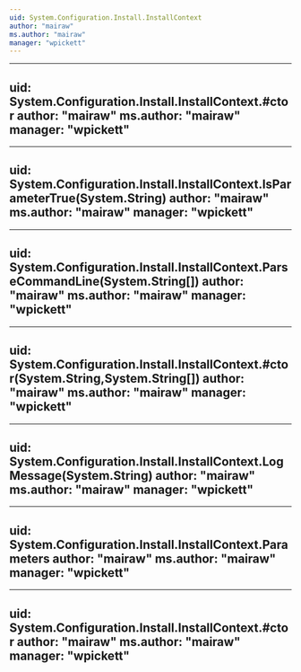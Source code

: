 ```yaml
---
uid: System.Configuration.Install.InstallContext
author: "mairaw"
ms.author: "mairaw"
manager: "wpickett"
---
```


---
uid: System.Configuration.Install.InstallContext.#ctor
author: "mairaw"
ms.author: "mairaw"
manager: "wpickett"
---

---
uid: System.Configuration.Install.InstallContext.IsParameterTrue(System.String)
author: "mairaw"
ms.author: "mairaw"
manager: "wpickett"
---

---
uid: System.Configuration.Install.InstallContext.ParseCommandLine(System.String[])
author: "mairaw"
ms.author: "mairaw"
manager: "wpickett"
---

---
uid: System.Configuration.Install.InstallContext.#ctor(System.String,System.String[])
author: "mairaw"
ms.author: "mairaw"
manager: "wpickett"
---

---
uid: System.Configuration.Install.InstallContext.LogMessage(System.String)
author: "mairaw"
ms.author: "mairaw"
manager: "wpickett"
---

---
uid: System.Configuration.Install.InstallContext.Parameters
author: "mairaw"
ms.author: "mairaw"
manager: "wpickett"
---

---
uid: System.Configuration.Install.InstallContext.#ctor
author: "mairaw"
ms.author: "mairaw"
manager: "wpickett"
---
